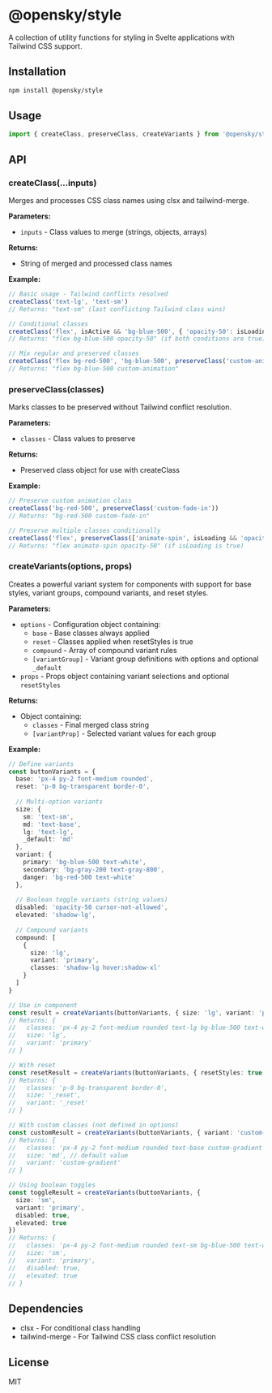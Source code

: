 # @opensky/style

A collection of utility functions for styling in Svelte applications with Tailwind CSS support.

## Installation

```bash
npm install @opensky/style
```

## Usage

```typescript
import { createClass, preserveClass, createVariants } from '@opensky/style'
```

## API

### createClass(...inputs)

Merges and processes CSS class names using clsx and tailwind-merge.

**Parameters:**
- `inputs` - Class values to merge (strings, objects, arrays)

**Returns:**
- String of merged and processed class names

**Example:**
```typescript
// Basic usage - Tailwind conflicts resolved
createClass('text-lg', 'text-sm')
// Returns: "text-sm" (last conflicting Tailwind class wins)

// Conditional classes
createClass('flex', isActive && 'bg-blue-500', { 'opacity-50': isLoading })
// Returns: "flex bg-blue-500 opacity-50" (if both conditions are true)

// Mix regular and preserved classes
createClass('flex bg-red-500', 'bg-blue-500', preserveClass('custom-animation'))
// Returns: "flex bg-blue-500 custom-animation"
```

### preserveClass(classes)

Marks classes to be preserved without Tailwind conflict resolution.

**Parameters:**
- `classes` - Class values to preserve

**Returns:**
- Preserved class object for use with createClass

**Example:**
```typescript
// Preserve custom animation class
createClass('bg-red-500', preserveClass('custom-fade-in'))
// Returns: "bg-red-500 custom-fade-in"

// Preserve multiple classes conditionally
createClass('flex', preserveClass(['animate-spin', isLoading && 'opacity-50']))
// Returns: "flex animate-spin opacity-50" (if isLoading is true)
```

### createVariants(options, props)

Creates a powerful variant system for components with support for base styles, variant groups, compound variants, and reset styles.

**Parameters:**
- `options` - Configuration object containing:
  - `base` - Base classes always applied
  - `reset` - Classes applied when resetStyles is true
  - `compound` - Array of compound variant rules
  - `[variantGroup]` - Variant group definitions with options and optional `_default`
- `props` - Props object containing variant selections and optional `resetStyles`

**Returns:**
- Object containing:
  - `classes` - Final merged class string
  - `[variantProp]` - Selected variant values for each group

**Example:**
```typescript
// Define variants
const buttonVariants = {
  base: 'px-4 py-2 font-medium rounded',
  reset: 'p-0 bg-transparent border-0',
  
  // Multi-option variants
  size: {
    sm: 'text-sm',
    md: 'text-base',
    lg: 'text-lg',
    _default: 'md'
  },
  variant: {
    primary: 'bg-blue-500 text-white',
    secondary: 'bg-gray-200 text-gray-800',
    danger: 'bg-red-500 text-white'
  },
  
  // Boolean toggle variants (string values)
  disabled: 'opacity-50 cursor-not-allowed',
  elevated: 'shadow-lg',
  
  // Compound variants
  compound: [
    {
      size: 'lg',
      variant: 'primary',
      classes: 'shadow-lg hover:shadow-xl'
    }
  ]
}

// Use in component
const result = createVariants(buttonVariants, { size: 'lg', variant: 'primary' })
// Returns: {
//   classes: 'px-4 py-2 font-medium rounded text-lg bg-blue-500 text-white shadow-lg hover:shadow-xl',
//   size: 'lg',
//   variant: 'primary'
// }

// With reset
const resetResult = createVariants(buttonVariants, { resetStyles: true })
// Returns: {
//   classes: 'p-0 bg-transparent border-0',
//   size: '_reset',
//   variant: '_reset'
// }

// With custom classes (not defined in options)
const customResult = createVariants(buttonVariants, { variant: 'custom-gradient' })
// Returns: {
//   classes: 'px-4 py-2 font-medium rounded text-base custom-gradient',
//   size: 'md', // default value
//   variant: 'custom-gradient'
// }

// Using boolean toggles
const toggleResult = createVariants(buttonVariants, { 
  size: 'sm', 
  variant: 'primary', 
  disabled: true, 
  elevated: true 
})
// Returns: {
//   classes: 'px-4 py-2 font-medium rounded text-sm bg-blue-500 text-white opacity-50 cursor-not-allowed shadow-lg',
//   size: 'sm',
//   variant: 'primary',
//   disabled: true,
//   elevated: true
// }
```

## Dependencies

- clsx - For conditional class handling
- tailwind-merge - For Tailwind CSS class conflict resolution

## License

MIT